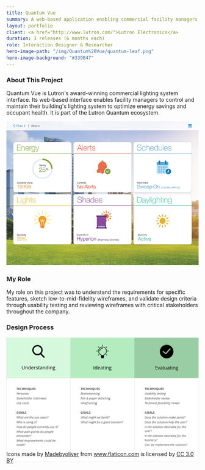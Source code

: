 ```yaml
---
title: Quantum Vue
summary: A web-based application enabling commercial facility managers to control and monitor their building's lighting system.
layout: portfolio
client: <a href="http://www.lutron.com/">Lutron Electronics</a>
duration: 3 releases (6 months each)
role: Interaction Designer & Researcher
hero-image-path: "/img/Quantum%20Vue/quantum-leaf.png"
hero-image-background: "#339B47"
---
```


<h3>About This Project</h3>
<p>Quantum Vue is Lutron's award-winning commercial lighting system interface. Its web-based interface enables facility managers to control and maintain their building's lighting system to optimize energy savings and occupant health. It is part of the Lutron Quantum ecosystem.</p>

<img class="portfolio-img" src="../img/Quantum%20Vue/quantum-vue-dashboard.jpg">

<h3>My Role</h3>
<p>My role on this project was to understand the requirements for specific features, sketch low-to-mid-fidelity wireframes, and validate design criteria through usability testing and reviewing wireframes with critical stakeholders throughout the company.</p>

<h3>Design Process</h3>
<img class="portfolio-img" src="../img/Quantum%20Vue/quantum-vue-process.png">
<div class="fine-print" style="margin-top:-2rem;">Icons made by <a href="http://www.flaticon.com/authors/madebyoliver" title="Madebyoliver">Madebyoliver</a> from <a href="http://www.flaticon.com" title="Flaticon">www.flaticon.com</a> is licensed by <a href="http://creativecommons.org/licenses/by/3.0/" title="Creative Commons BY 3.0" target="_blank">CC 3.0 BY</a></div>